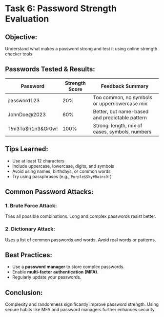 # Task 6: Password Strength Evaluation

## Objective:
Understand what makes a password strong and test it using online strength checker tools.

## Passwords Tested & Results:

| Password           | Strength Score | Feedback Summary                                 |
|--------------------|----------------|--------------------------------------------------|
| password123        | 20%            | Too common, no symbols or upper/lowercase mix    |
| JohnDoe@2023       | 60%            | Better, but name-based and predictable pattern   |
| T!m3To$h1n3&Gr0w!  | 100%           | Strong: length, mix of cases, symbols, numbers   |

## Tips Learned:
- Use at least 12 characters
- Include uppercase, lowercase, digits, and symbols
- Avoid using names, birthdays, or common words
- Try using passphrases (e.g., `Purple$Sky#Rains9!`)

## Common Password Attacks:

### 1. **Brute Force Attack:**
Tries all possible combinations. Long and complex passwords resist better.

### 2. **Dictionary Attack:**
Uses a list of common passwords and words. Avoid real words or patterns.

## Best Practices:
- Use a **password manager** to store complex passwords.
- Enable **multi-factor authentication (MFA)**.
- Regularly update your passwords.

## Conclusion:
Complexity and randomness significantly improve password strength. Using secure habits like MFA and password managers further enhances security.

